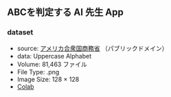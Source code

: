 ## ABCを判定する AI 先生 App

### dataset

+ source: [アメリカ合衆国商務省](https://www.nist.gov/srd/nist-special-database-19) （パブリックドメイン）
+ data: Uppercase Alphabet
+ Volume: 81,463 ファイル
+ File Type: .png
+ Image Size: 128 × 128
+ [Colab](https://colab.research.google.com/drive/1ydBIjz_YlZA0larLCFZ6vBNxK31s75Hs)
